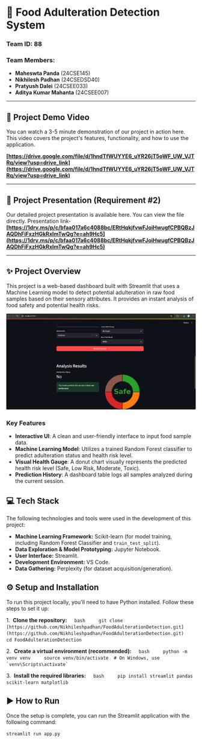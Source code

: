 # 🧪 Food Adulteration Detection System

### Team ID: 88
### Team Members:
- **Maheswta Panda** (24CSE145)
- **Nikhilesh Padhan** (24CSEDSD40)
- **Pratyush Dalei** (24CSEE033)
- **Aditya Kumar Mahanta** (24CSEE007)
---

## 🎥 Project Demo Video 

You can watch a 3-5 minute demonstration of our project in action here. This video covers the project's features, functionality, and how to use the application.

**[https://drive.google.com/file/d/1hndTfWUYYE6_uYR26jT5oWF_UW_VJTRq/view?usp=drive_link](https://drive.google.com/file/d/1hndTfWUYYE6_uYR26jT5oWF_UW_VJTRq/view?usp=drive_link)**

---

## 📄 Project Presentation (Requirement #2)

Our detailed project presentation is available here. You can view the file directly.
Presentation link-
**[https://1drv.ms/p/c/bfaa017a6c4088bc/ERtHqkjfvwFJoiHwugfCPBQBzJAQDhFiFxzHGkRxImTwQg?e=ah9Hc5](https://1drv.ms/p/c/bfaa017a6c4088bc/ERtHqkjfvwFJoiHwugfCPBQBzJAQDhFiFxzHGkRxImTwQg?e=ah9Hc5)**

---

## ✨ Project Overview

This project is a web-based dashboard built with Streamlit that uses a Machine Learning model to detect potential adulteration in raw food samples based on their sensory attributes. It provides an instant analysis of food safety and potential health risks.

![Screenshot of the App](Screenshot%202025-07-24%20075646.png)

### Key Features
- **Interactive UI**: A clean and user-friendly interface to input food sample data.
- **Machine Learning Model**: Utilizes a trained Random Forest classifier to predict adulteration status and health risk level.
- **Visual Health Gauge**: A donut chart visually represents the predicted health risk level (Safe, Low Risk, Moderate, Toxic).
- **Prediction History**: A dashboard table logs all samples analyzed during the current session.

## 💻 Tech Stack

The following technologies and tools were used in the development of this project:

* **Machine Learning Framework:** Scikit-learn (for model training, including Random Forest Classifier and `train_test_split`).
* **Data Exploration & Model Prototyping:** Jupyter Notebook.
* **User Interface:** Streamlit.
* **Development Environment:** VS Code.
* **Data Gathering:** Perplexity (for dataset acquisition/generation).

## ⚙️ Setup and Installation
To run this project locally, you'll need to have Python installed. Follow these steps to set it up:

1.  **Clone the repository:**
    ```bash
    git clone [https://github.com/Nikhileshpadhan/FoodAdulterationDetection.git](https://github.com/Nikhileshpadhan/FoodAdulterationDetection.git)
    cd FoodAdulterationDetection
    ```

2.  **Create a virtual environment (recommended):**
    ```bash
    python -m venv venv
    source venv/bin/activate  # On Windows, use `venv\Scripts\activate`
    ```

3.  **Install the required libraries:**
    ```bash
    pip install streamlit pandas scikit-learn matplotlib
    ```

## ▶️ How to Run
Once the setup is complete, you can run the Streamlit application with the following command:
```bash
streamlit run app.py
